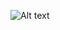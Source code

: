 ![Alt text](https://spotify-recently-played-readme.vercel.app/api?user=314rvqem6oemkjujjxfbg3mxez5i&unique={true}&count={2})
